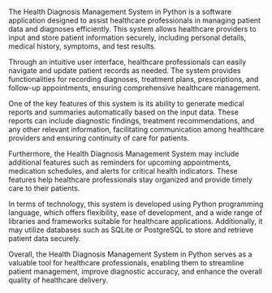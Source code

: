 The Health Diagnosis Management System in Python is a software application designed to assist healthcare professionals in managing patient data and diagnoses efficiently. This system allows healthcare providers to input and store patient information securely, including personal details, medical history, symptoms, and test results.

Through an intuitive user interface, healthcare professionals can easily navigate and update patient records as needed. The system provides functionalities for recording diagnoses, treatment plans, prescriptions, and follow-up appointments, ensuring comprehensive healthcare management.

One of the key features of this system is its ability to generate medical reports and summaries automatically based on the input data. These reports can include diagnostic findings, treatment recommendations, and any other relevant information, facilitating communication among healthcare providers and ensuring continuity of care for patients.

Furthermore, the Health Diagnosis Management System may include additional features such as reminders for upcoming appointments, medication schedules, and alerts for critical health indicators. These features help healthcare professionals stay organized and provide timely care to their patients.

In terms of technology, this system is developed using Python programming language, which offers flexibility, ease of development, and a wide range of libraries and frameworks suitable for healthcare applications. Additionally, it may utilize databases such as SQLite or PostgreSQL to store and retrieve patient data securely.

Overall, the Health Diagnosis Management System in Python serves as a valuable tool for healthcare professionals, enabling them to streamline patient management, improve diagnostic accuracy, and enhance the overall quality of healthcare delivery.
